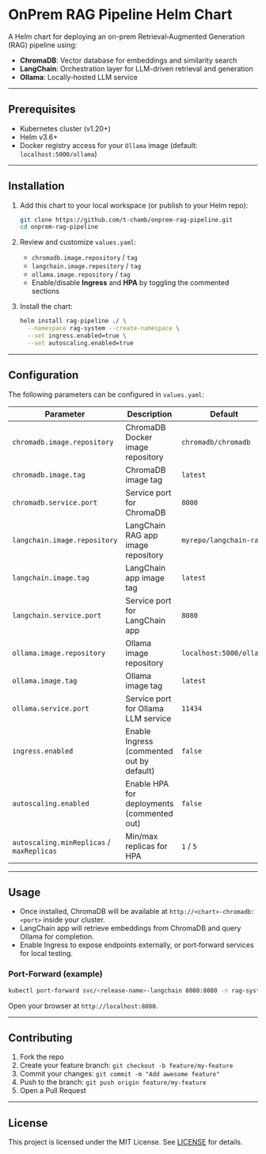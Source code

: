 # OnPrem RAG Pipeline Helm Chart

A Helm chart for deploying an on-prem Retrieval‑Augmented Generation (RAG) pipeline using:

* **ChromaDB**: Vector database for embeddings and similarity search
* **LangChain**: Orchestration layer for LLM-driven retrieval and generation
* **Ollama**: Locally‑hosted LLM service

---

## Prerequisites

* Kubernetes cluster (v1.20+)
* Helm v3.6+
* Docker registry access for your `Ollama` image (default: `localhost:5000/ollama`)

---

## Installation

1. Add this chart to your local workspace (or publish to your Helm repo):

   ```bash
   git clone https://github.com/t-chamb/onprem-rag-pipeline.git
   cd onprem-rag-pipeline
   ```

2. Review and customize `values.yaml`:

   * `chromadb.image.repository` / `tag`
   * `langchain.image.repository` / `tag`
   * `ollama.image.repository` / `tag`
   * Enable/disable **Ingress** and **HPA** by toggling the commented sections

3. Install the chart:

   ```bash
   helm install rag-pipeline ./ \
     --namespace rag-system --create-namespace \
     --set ingress.enabled=true \
     --set autoscaling.enabled=true
   ```

---

## Configuration

The following parameters can be configured in `values.yaml`:

| Parameter                                 | Description                                | Default                 |
| ----------------------------------------- | ------------------------------------------ | ----------------------- |
| `chromadb.image.repository`               | ChromaDB Docker image repository           | `chromadb/chromadb`     |
| `chromadb.image.tag`                      | ChromaDB image tag                         | `latest`                |
| `chromadb.service.port`                   | Service port for ChromaDB                  | `8000`                  |
| `langchain.image.repository`              | LangChain RAG app image repository         | `myrepo/langchain-rag`  |
| `langchain.image.tag`                     | LangChain app image tag                    | `latest`                |
| `langchain.service.port`                  | Service port for LangChain app             | `8080`                  |
| `ollama.image.repository`                 | Ollama image repository                    | `localhost:5000/ollama` |
| `ollama.image.tag`                        | Ollama image tag                           | `latest`                |
| `ollama.service.port`                     | Service port for Ollama LLM service        | `11434`                 |
| `ingress.enabled`                         | Enable Ingress (commented out by default)  | `false`                 |
| `autoscaling.enabled`                     | Enable HPA for deployments (commented out) | `false`                 |
| `autoscaling.minReplicas` / `maxReplicas` | Min/max replicas for HPA                   | `1` / `5`               |

---

## Usage

* Once installed, ChromaDB will be available at `http://<chart>-chromadb:<port>` inside your cluster.
* LangChain app will retrieve embeddings from ChromaDB and query Ollama for completion.
* Enable Ingress to expose endpoints externally, or port‑forward services for local testing.

### Port‑Forward (example)

```bash
kubectl port-forward svc/<release-name>-langchain 8080:8080 -n rag-system
```

Open your browser at `http://localhost:8080`.

---

## Contributing

1. Fork the repo
2. Create your feature branch: `git checkout -b feature/my-feature`
3. Commit your changes: `git commit -m "Add awesome feature"`
4. Push to the branch: `git push origin feature/my-feature`
5. Open a Pull Request

---

## License

This project is licensed under the MIT License. See [LICENSE](LICENSE) for details.


